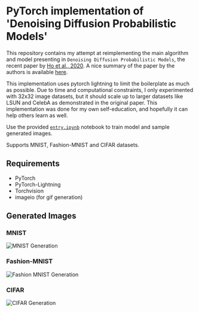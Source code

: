 # PyTorch implementation of 'Denoising Diffusion Probabilistic Models'

This repository contains my attempt at reimplementing the main algorithm and model presenting in `Denoising Diffusion Probabilistic Models`, the recent paper by [Ho et al., 2020](https://arxiv.org/abs/2006.11239). A nice summary of the paper by the authors is available [here](https://hojonathanho.github.io/diffusion/). 

This implementation uses pytorch lightning to limit the boilerplate as much as possible. Due to time and computational constraints, I only experimented with 32x32 image datasets, but it should scale up to larger datasets like LSUN and CelebA as demonstrated in the original paper. This implementation was done for my own self-education, and hopefully it can help others learn as well.

Use the provided [`entry.ipynb`](./entry.ipynb) notebook to train model and sample generated images. 

Supports MNIST, Fashion-MNIST and CIFAR datasets.

## Requirements

* PyTorch
* PyTorch-Lightning
* Torchvision
* imageio (for gif generation)

## Generated Images

### MNIST

![MNIST Generation](/imgs/mnist.gif)

### Fashion-MNIST

![Fashion MNIST Generation](/imgs/fashion.gif)

### CIFAR

![CIFAR Generation](/imgs/cifar.gif)
